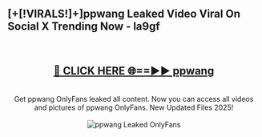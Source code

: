 <h2>[+[!VIRALS!]+]ppwang Leaked Video Viral On Social X Trending Now - la9gf</h2>
<br>
<div align="center">
<h2><a href="https://libra.edu.pl?ppwang" rel="nofollow">🔴 CLICK HERE 🌐==►► ppwang</a></h2>
<br>
Get ppwang OnlyFans leaked all content. Now you can access all videos and pictures of ppwang OnlyFans. New Updated Files 2025!
<br>
<br>
<a href="https://libra.edu.pl?ppwang" rel="nofollow" data-target="animated-image.originalLink"><img src="https://i.ibb.co.com/WyWwxjT/player-gif2.gif" alt="ppwang Leaked OnlyFans" style="max-width: 100%; display: inline-block;" data-target="animated-image.originalImage"></a>
</div>
<br>
